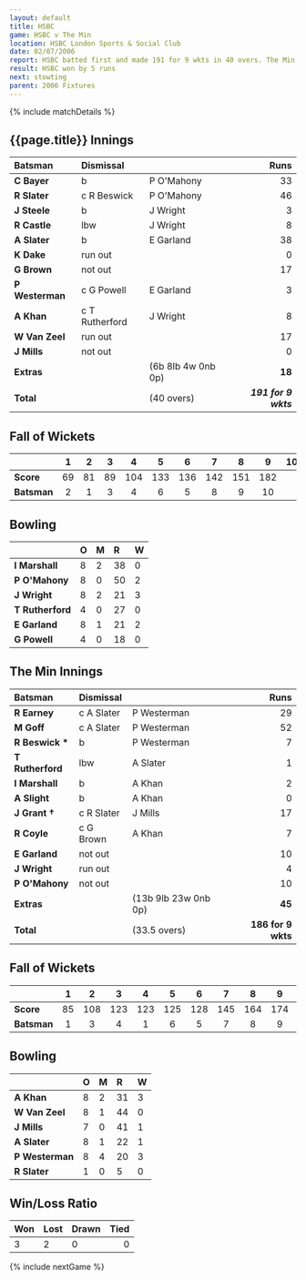 ```yaml
---
layout: default
title: HSBC
game: HSBC v The Min
location: HSBC London Sports & Social Club
date: 02/07/2006
report: HSBC batted first and made 191 for 9 wkts in 40 overs. The Min replied with 186 for 9 wkts in 40 overs
result: HSBC won by 5 runs
next: stowting
parent: 2006 Fixtures
---
```


{% include matchDetails %}

## {{page.title}} Innings

| Batsman | Dismissal |  | Runs |
|:---|:---|---|---:|
| **C Bayer** | b | P O'Mahony | 33 |
| **R Slater** | c R Beswick | P O'Mahony | 46 |
| **J Steele** | b | J Wright | 3 |
| **R Castle** | lbw | J Wright | 8 |
| **A Slater** | b | E Garland | 38 |
| **K Dake** | run out |  | 0 |
| **G Brown** | not out |  | 17 |
| **P Westerman** | c G Powell | E Garland | 3 |
| **A Khan** | c T Rutherford | J Wright | 8 |
| **W Van Zeel** | run out |  | 17 |
| **J Mills** | not out |  | 0 |
| **Extras** | | (6b 8lb 4w 0nb 0p) | **18** |
| **Total** | | (40 overs) | ***191 for 9 wkts*** |

## Fall of Wickets

| | 1 | 2 | 3 | 4 | 5 | 6 | 7 | 8 | 9 | 10 |
|---|:---:|:---:|:---:|:---:|:---:|:---:|:---:|:---:|:---:|:---:|
| **Score** | 69 | 81 | 89 | 104 | 133 | 136 | 142 | 151 | 182 |  |
| **Batsman** | 2 | 1 | 3 | 4 | 6 | 5 | 8 | 9 | 10 |  |

## Bowling

| | O | M | R | W |
|---|:---|:---|:---|:---|
| **I Marshall** | 8 | 2 | 38 | 0 |
| **P O'Mahony** | 8 | 0 | 50 | 2 |
| **J Wright** | 8 | 2 | 21 | 3 |
| **T Rutherford** | 4 | 0 | 27 | 0 |
| **E Garland** | 8 | 1 | 21 | 2 |
| **G Powell** | 4 | 0 | 18 | 0 |

## The Min Innings

| Batsman | Dismissal |  | Runs |
|:---|:---|---|---:|
| **R Earney** | c A Slater | P Westerman | 29 |
| **M Goff** | c A Slater | P Westerman | 52 |
| **R Beswick &#42;** | b | P Westerman | 7 |
| **T Rutherford** | lbw | A Slater | 1 |
| **I Marshall** | b | A Khan | 2 |
| **A Slight** | b | A Khan | 0 |
| **J Grant &#8224;** | c R Slater | J Mills | 17 |
| **R Coyle** | c G Brown | A Khan | 7 |
| **E Garland** | not out |  | 10 |
| **J Wright** | run out |  | 4 |
| **P O'Mahony** | not out |  | 10 |
| **Extras** | | (13b 9lb 23w 0nb 0p) | **45** |
| **Total** | | (33.5 overs) | **186 for 9 wkts** |

## Fall of Wickets

| | 1 | 2 | 3 | 4 | 5 | 6 | 7 | 8 | 9 | 10 |
|---|:---:|:---:|:---:|:---:|:---:|:---:|:---:|:---:|:---:|:---:|
| **Score** | 85 | 108 | 123 | 123 | 125 | 128 | 145 | 164 | 174 |  |
| **Batsman** | 1 | 3 | 4 | 1 | 6 | 5 | 7 | 8 | 9 |  |

## Bowling

| | O | M | R | W |
|---|:---|:---|:---|:---|
| **A Khan** | 8 | 2 | 31 | 3 |
| **W Van Zeel** | 8 | 1 | 44 | 0 |
| **J Mills** | 7 | 0 | 41 | 1 |
| **A Slater** | 8 | 1 | 22 | 1 |
| **P Westerman** | 8 | 4 | 20 | 3 |
| **R Slater** | 1 | 0 | 5 | 0 |

## Win/Loss Ratio

| Won | Lost | Drawn | Tied |
|:---|:---|:---|---:|
| 3 | 2 | 0 | 0 |

{% include nextGame %}